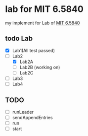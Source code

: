 # lab for MIT 6.5840

my implement for Lab of [MIT 6.5840](https://pdos.csail.mit.edu/6.824/)

## todo Lab
- [X] Lab1(All test passed)
- [ ] Lab2
    - [X] Lab2A 
    - [ ] Lab2B (working on)
    - [ ] Lab2C
- [ ] Lab3
- [ ] Lab4

## TODO
- [ ] runLeader
- [ ] sendAppendEntries
- [ ] run
- [ ] start